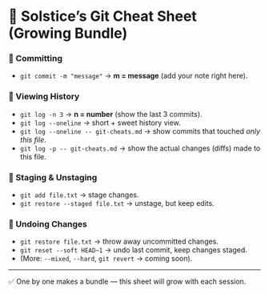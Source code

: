 # 🌱 Solstice’s Git Cheat Sheet (Growing Bundle)

### 🔹 Committing
- `git commit -m "message"` → **m = message** (add your note right here).  

### 🔹 Viewing History
- `git log -n 3` → **n = number** (show the last 3 commits).  
- `git log --oneline` → short + sweet history view.  
- `git log --oneline -- git-cheats.md` → show commits that touched *only this file*.  
- `git log -p -- git-cheats.md` → show the actual changes (diffs) made to this file.  

### 🔹 Staging & Unstaging
- `git add file.txt` → stage changes.  
- `git restore --staged file.txt` → unstage, but keep edits.  

### 🔹 Undoing Changes
- `git restore file.txt` → throw away uncommitted changes.  
- `git reset --soft HEAD~1` → undo last commit, keep changes staged.  
- (More: `--mixed`, `--hard`, `git revert` → coming soon).  

---

✅ One by one makes a bundle — this sheet will grow with each session.

